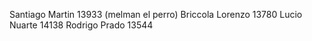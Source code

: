 Santiago Martin 13933 (melman el perro)
Briccola Lorenzo 13780
Lucio Nuarte 14138
Rodrigo Prado 13544
<ing src=¨https://github.com/user-attachments/assets/ae95d16b-fd07-4008-bc16-86cb19cc9cb1 width=¨200¨> <br>
